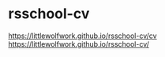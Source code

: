 # rsschool-cv
https://littlewolfwork.github.io/rsschool-cv/cv
https://littlewolfwork.github.io/rsschool-cv/
